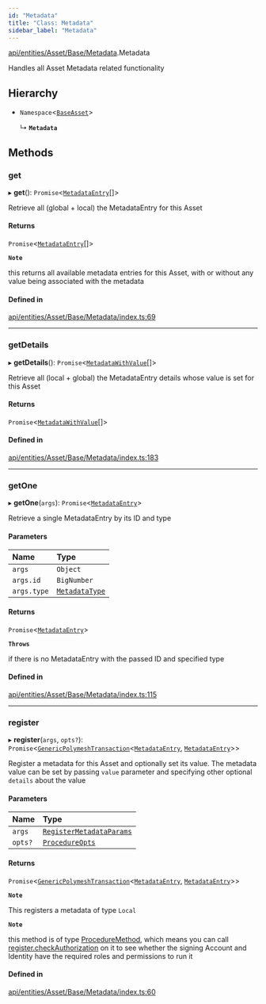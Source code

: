 ```yaml
---
id: "Metadata"
title: "Class: Metadata"
sidebar_label: "Metadata"
---
```


[api/entities/Asset/Base/Metadata](../../../../../../modules/API/Entities/Asset/Base/Metadata/Metadata.md).Metadata

Handles all Asset Metadata related functionality

## Hierarchy

- `Namespace`\<[`BaseAsset`](../BaseAsset/BaseAsset.md)\>

  ↳ **`Metadata`**

## Methods

### get

▸ **get**(): `Promise`\<[`MetadataEntry`](../../../MetadataEntry/MetadataEntry.md)[]\>

Retrieve all (global + local) the MetadataEntry for this Asset

#### Returns

`Promise`\<[`MetadataEntry`](../../../MetadataEntry/MetadataEntry.md)[]\>

**`Note`**

this returns all available metadata entries for this Asset, with or without any value being associated with the metadata

#### Defined in

[api/entities/Asset/Base/Metadata/index.ts:69](https://github.com/PolymeshAssociation/polymesh-sdk/blob/c8da9dfce/src/api/entities/Asset/Base/Metadata/index.ts#L69)

___

### getDetails

▸ **getDetails**(): `Promise`\<[`MetadataWithValue`](../../../../../../modules/API/Entities/MetadataEntry/Types/Types.md#metadatawithvalue)[]\>

Retrieve all (local + global) the MetadataEntry details whose value is set for this Asset

#### Returns

`Promise`\<[`MetadataWithValue`](../../../../../../modules/API/Entities/MetadataEntry/Types/Types.md#metadatawithvalue)[]\>

#### Defined in

[api/entities/Asset/Base/Metadata/index.ts:183](https://github.com/PolymeshAssociation/polymesh-sdk/blob/c8da9dfce/src/api/entities/Asset/Base/Metadata/index.ts#L183)

___

### getOne

▸ **getOne**(`args`): `Promise`\<[`MetadataEntry`](../../../MetadataEntry/MetadataEntry.md)\>

Retrieve a single MetadataEntry by its ID and type

#### Parameters

| Name | Type |
| :------ | :------ |
| `args` | `Object` |
| `args.id` | `BigNumber` |
| `args.type` | [`MetadataType`](../../../../../../enums/API/Entities/MetadataEntry/Types/MetadataType/MetadataType.md) |

#### Returns

`Promise`\<[`MetadataEntry`](../../../MetadataEntry/MetadataEntry.md)\>

**`Throws`**

if there is no MetadataEntry with the passed ID and specified type

#### Defined in

[api/entities/Asset/Base/Metadata/index.ts:115](https://github.com/PolymeshAssociation/polymesh-sdk/blob/c8da9dfce/src/api/entities/Asset/Base/Metadata/index.ts#L115)

___

### register

▸ **register**(`args`, `opts?`): `Promise`\<[`GenericPolymeshTransaction`](../../../../../../modules/API/Procedures/Types/Types.md#genericpolymeshtransaction)\<[`MetadataEntry`](../../../MetadataEntry/MetadataEntry.md), [`MetadataEntry`](../../../MetadataEntry/MetadataEntry.md)\>\>

Register a metadata for this Asset and optionally set its value.
The metadata value can be set by passing `value` parameter and specifying other optional `details` about the value

#### Parameters

| Name | Type |
| :------ | :------ |
| `args` | [`RegisterMetadataParams`](../../../../../../modules/API/Procedures/Types/Types.md#registermetadataparams) |
| `opts?` | [`ProcedureOpts`](../../../../../../interfaces/API/Procedures/Types/ProcedureOpts/ProcedureOpts.md) |

#### Returns

`Promise`\<[`GenericPolymeshTransaction`](../../../../../../modules/API/Procedures/Types/Types.md#genericpolymeshtransaction)\<[`MetadataEntry`](../../../MetadataEntry/MetadataEntry.md), [`MetadataEntry`](../../../MetadataEntry/MetadataEntry.md)\>\>

**`Note`**

This registers a metadata of type `Local`

**`Note`**

this method is of type [ProcedureMethod](../../../../../../interfaces/API/Procedures/Types/ProcedureMethod/ProcedureMethod.md), which means you can call [register.checkAuthorization](../../../../../../interfaces/API/Procedures/Types/ProcedureMethod/ProcedureMethod.md#checkauthorization)
  on it to see whether the signing Account and Identity have the required roles and permissions to run it

#### Defined in

[api/entities/Asset/Base/Metadata/index.ts:60](https://github.com/PolymeshAssociation/polymesh-sdk/blob/c8da9dfce/src/api/entities/Asset/Base/Metadata/index.ts#L60)
